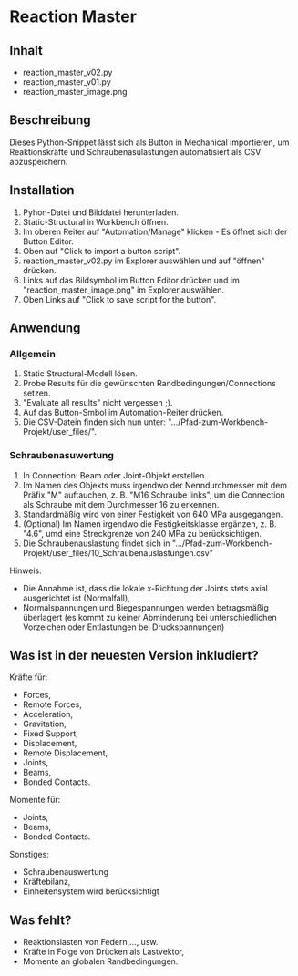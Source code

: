 # Reaction Master

## Inhalt
- reaction_master_v02.py
- reaction_master_v01.py
- reaction_master_image.png

## Beschreibung
Dieses Python-Snippet lässt sich als Button in Mechanical importieren, um Reaktionskräfte und Schraubenasulastungen automatisiert als CSV abzuspeichern.

## Installation
1. Pyhon-Datei und Bilddatei herunterladen.
2. Static-Structural in Workbench öffnen.
3. Im oberen Reiter auf "Automation/Manage" klicken - Es öffnet sich der Button Editor.
4. Oben auf "Click to import a button script".
5. reaction_master_v02.py im Explorer auswählen und auf "öffnen" drücken.
6. Links auf das Bildsymbol im Button Editor drücken und im "reaction_master_image.png" im Explorer auswählen.
7. Oben Links auf "Click to save script for the button".

## Anwendung
### Allgemein
1. Static Structural-Modell lösen.
2. Probe Results für die gewünschten Randbedingungen/Connections setzen.
3. "Evaluate all results" nicht vergessen ;).
4. Auf das Button-Smbol im Automation-Reiter drücken.
5. Die CSV-Datein finden sich nun unter: ".../Pfad-zum-Workbench-Projekt/user_files/".

### Schraubenasuwertung
1. In Connection: Beam oder Joint-Objekt erstellen.
2. Im Namen des Objekts muss irgendwo der Nenndurchmesser mit dem Präfix "M" auftauchen, z. B. "M16 Schraube links", um die Connection als Schraube mit dem Durchmesser 16 zu erkennen.
3. Standardmäßig wird von einer Festigkeit von 640 MPa ausgegangen.
4. (Optional) Im Namen irgendwo die Festigkeitsklasse ergänzen, z. B. "4.6", umd eine Streckgrenze von 240 MPa zu berücksichtigen.
5. Die Schraubenauslastung findet sich in ".../Pfad-zum-Workbench-Projekt/user_files/10_Schraubenauslastungen.csv"

Hinweis: 
- Die Annahme ist, dass die lokale x-Richtung der Joints stets axial ausgerichtet ist (Normalfall),
- Normalspannungen und Biegespannungen werden betragsmäßig überlagert (es kommt zu keiner Abminderung bei unterschiedlichen Vorzeichen oder Entlastungen bei Druckspannungen)
   
## Was ist in der neuesten Version inkludiert?
Kräfte für:
- Forces,
- Remote Forces,
- Acceleration,
- Gravitation,
- Fixed Support,
- Displacement,
- Remote Displacement,
- Joints,
- Beams,
- Bonded Contacts.

Momente für:
- Joints,
- Beams,
- Bonded Contacts.

Sonstiges:
- Schraubenauswertung
- Kräftebilanz,
- Einheitensystem wird berücksichtigt

## Was fehlt?
- Reaktionslasten von Federn,..., usw.
- Kräfte in Folge von Drücken als Lastvektor,
- Momente an globalen Randbedingungen.

